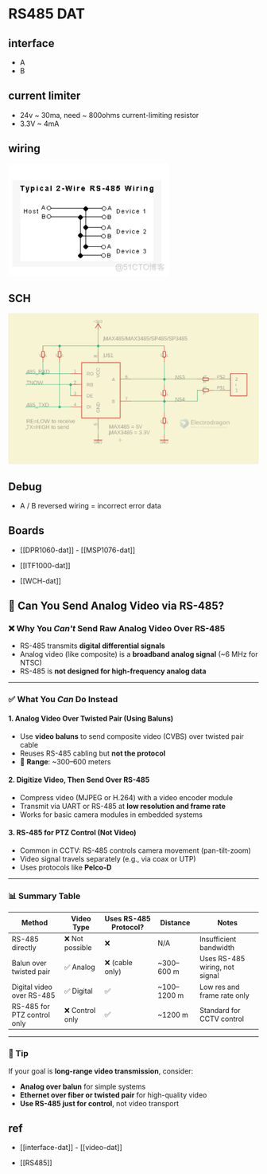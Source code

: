 
# RS485 DAT 


## interface 

- A
- B 



## current limiter 
- 24v ~ 30ma, need ~ 800ohms current-limiting resistor
- 3.3V ~ 4mA



## wiring 

![](12-41-15-23-02-2023.png)

## SCH 

![](2024-02-22-15-13-19.png)



## Debug 

- A / B reversed wiring = incorrect error data 




## Boards 

- [[DPR1060-dat]] - [[MSP1076-dat]]

- [[ITF1000-dat]]

- [[WCH-dat]]



## 🎥 Can You Send Analog Video via RS-485?

### ❌ Why You *Can't* Send Raw Analog Video Over RS-485

- RS-485 transmits **digital differential signals**
- Analog video (like composite) is a **broadband analog signal** (~6 MHz for NTSC)
- RS-485 is **not designed for high-frequency analog data**

---

### ✅ What You *Can* Do Instead

#### 1. **Analog Video Over Twisted Pair (Using Baluns)**
- Use **video baluns** to send composite video (CVBS) over twisted pair cable
- Reuses RS-485 cabling but **not the protocol**
- 🧭 **Range**: ~300–600 meters

#### 2. **Digitize Video, Then Send Over RS-485**
- Compress video (MJPEG or H.264) with a video encoder module
- Transmit via UART or RS-485 at **low resolution and frame rate**
- Works for basic camera modules in embedded systems

#### 3. **RS-485 for PTZ Control (Not Video)**
- Common in CCTV: RS-485 controls camera movement (pan-tilt-zoom)
- Video signal travels separately (e.g., via coax or UTP)
- Uses protocols like **Pelco-D**

---

### 📊 Summary Table

| Method                             | Video Type   | Uses RS-485 Protocol? | Distance      | Notes                            |
|------------------------------------|--------------|------------------------|---------------|----------------------------------|
| RS-485 directly                    | ❌ Not possible | ❌                    | N/A           | Insufficient bandwidth           |
| Balun over twisted pair            | ✅ Analog     | ❌ (cable only)        | ~300–600 m    | Uses RS-485 wiring, not signal   |
| Digital video over RS-485          | ✅ Digital    | ✅                    | ~100–1200 m   | Low res and frame rate only      |
| RS-485 for PTZ control only        | ❌ Control only | ✅                  | ~1200 m       | Standard for CCTV control        |

---

### 🧠 Tip

If your goal is **long-range video transmission**, consider:

- **Analog over balun** for simple systems
- **Ethernet over fiber or twisted pair** for high-quality video
- **Use RS-485 just for control**, not video transport


## ref 

- [[interface-dat]] - [[video-dat]]

- [[RS485]]